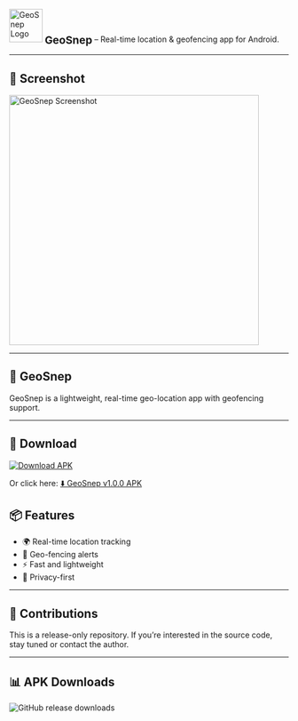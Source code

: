 <p align="left">
  <img src="https://github.com/user-attachments/assets/c1bc22d6-8287-40c8-ae1b-d4edab3c1e28" alt="GeoSnep Logo" width="60"/>
  <strong style="font-size: 1.2rem; vertical-align: middle;">GeoSnep</strong> – Real-time location & geofencing app for Android.
</p>

---

## 📸 Screenshot

<img src="https://github.com/user-attachments/assets/fabe2829-2b40-422d-8214-4e86041dcc13" alt="GeoSnep Screenshot" width="450"/>

---

## 📍 GeoSnep

GeoSnep is a lightweight, real-time geo-location app with geofencing support.

---

## 🚀 Download

[![Download APK](https://img.shields.io/badge/Download-GeoSnep-blue.svg?style=for-the-badge&logo=android)](https://github.com/jatin04-boop/geosnep-app/releases/download/v1.0.0/GeoSnep.apk)

Or click here: [⬇️ GeoSnep v1.0.0 APK](https://github.com/jatin04-boop/geosnep-app/releases/download/v1.0.0/GeoSnep.apk)

## 📦 Features

- 🌍 Real-time location tracking  
- 🚧 Geo-fencing alerts  
- ⚡ Fast and lightweight  
- 🔐 Privacy-first

---

## 🤝 Contributions

This is a release-only repository. If you’re interested in the source code, stay tuned or contact the author.

---

## 📊 APK Downloads

![GitHub release downloads](https://img.shields.io/github/downloads/jatin04-boop/geosnep-release/total?label=APK%20Downloads&style=for-the-badge)

